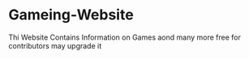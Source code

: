 # Gameing-Website
Thi Website Contains Information on Games aond many more free for contributors may upgrade it
